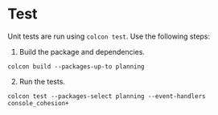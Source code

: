 # Test
Unit tests are run using `colcon test`. Use the following steps:

1. Build the package and dependencies.
```
colcon build --packages-up-to planning
```

2. Run the tests.
```
colcon test --packages-select planning --event-handlers console_cohesion+
```
